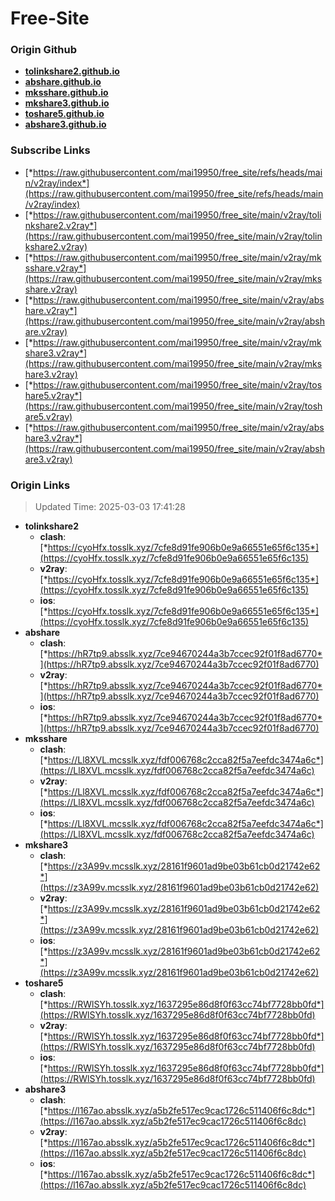 # Free-Site

### Origin Github

- [**tolinkshare2.github.io**](https://github.com/tolinkshare2/tolinkshare2.github.io)
- [**abshare.github.io**](https://github.com/abshare/abshare.github.io)
- [**mksshare.github.io**](https://github.com/mksshare/mksshare.github.io)
- [**mkshare3.github.io**](https://github.com/mkshare3/mkshare3.github.io)
- [**toshare5.github.io**](https://github.com/toshare5/toshare5.github.io)
- [**abshare3.github.io**](https://github.com/abshare3/abshare3.github.io)

### Subscribe Links

- [*https://raw.githubusercontent.com/mai19950/free_site/refs/heads/main/v2ray/index*](https://raw.githubusercontent.com/mai19950/free_site/refs/heads/main/v2ray/index)
- [*https://raw.githubusercontent.com/mai19950/free_site/main/v2ray/tolinkshare2.v2ray*](https://raw.githubusercontent.com/mai19950/free_site/main/v2ray/tolinkshare2.v2ray)
- [*https://raw.githubusercontent.com/mai19950/free_site/main/v2ray/mksshare.v2ray*](https://raw.githubusercontent.com/mai19950/free_site/main/v2ray/mksshare.v2ray)
- [*https://raw.githubusercontent.com/mai19950/free_site/main/v2ray/abshare.v2ray*](https://raw.githubusercontent.com/mai19950/free_site/main/v2ray/abshare.v2ray)
- [*https://raw.githubusercontent.com/mai19950/free_site/main/v2ray/mkshare3.v2ray*](https://raw.githubusercontent.com/mai19950/free_site/main/v2ray/mkshare3.v2ray)
- [*https://raw.githubusercontent.com/mai19950/free_site/main/v2ray/toshare5.v2ray*](https://raw.githubusercontent.com/mai19950/free_site/main/v2ray/toshare5.v2ray)
- [*https://raw.githubusercontent.com/mai19950/free_site/main/v2ray/abshare3.v2ray*](https://raw.githubusercontent.com/mai19950/free_site/main/v2ray/abshare3.v2ray)

### Origin Links

> Updated Time: 2025-03-03 17:41:28

- **tolinkshare2**
  - **clash**: [*https://cyoHfx.tosslk.xyz/7cfe8d91fe906b0e9a66551e65f6c135*](https://cyoHfx.tosslk.xyz/7cfe8d91fe906b0e9a66551e65f6c135)
  - **v2ray**: [*https://cyoHfx.tosslk.xyz/7cfe8d91fe906b0e9a66551e65f6c135*](https://cyoHfx.tosslk.xyz/7cfe8d91fe906b0e9a66551e65f6c135)
  - **ios**: [*https://cyoHfx.tosslk.xyz/7cfe8d91fe906b0e9a66551e65f6c135*](https://cyoHfx.tosslk.xyz/7cfe8d91fe906b0e9a66551e65f6c135)
- **abshare**
  - **clash**: [*https://hR7tp9.absslk.xyz/7ce94670244a3b7ccec92f01f8ad6770*](https://hR7tp9.absslk.xyz/7ce94670244a3b7ccec92f01f8ad6770)
  - **v2ray**: [*https://hR7tp9.absslk.xyz/7ce94670244a3b7ccec92f01f8ad6770*](https://hR7tp9.absslk.xyz/7ce94670244a3b7ccec92f01f8ad6770)
  - **ios**: [*https://hR7tp9.absslk.xyz/7ce94670244a3b7ccec92f01f8ad6770*](https://hR7tp9.absslk.xyz/7ce94670244a3b7ccec92f01f8ad6770)
- **mksshare**
  - **clash**: [*https://Ll8XVL.mcsslk.xyz/fdf006768c2cca82f5a7eefdc3474a6c*](https://Ll8XVL.mcsslk.xyz/fdf006768c2cca82f5a7eefdc3474a6c)
  - **v2ray**: [*https://Ll8XVL.mcsslk.xyz/fdf006768c2cca82f5a7eefdc3474a6c*](https://Ll8XVL.mcsslk.xyz/fdf006768c2cca82f5a7eefdc3474a6c)
  - **ios**: [*https://Ll8XVL.mcsslk.xyz/fdf006768c2cca82f5a7eefdc3474a6c*](https://Ll8XVL.mcsslk.xyz/fdf006768c2cca82f5a7eefdc3474a6c)
- **mkshare3**
  - **clash**: [*https://z3A99v.mcsslk.xyz/28161f9601ad9be03b61cb0d21742e62*](https://z3A99v.mcsslk.xyz/28161f9601ad9be03b61cb0d21742e62)
  - **v2ray**: [*https://z3A99v.mcsslk.xyz/28161f9601ad9be03b61cb0d21742e62*](https://z3A99v.mcsslk.xyz/28161f9601ad9be03b61cb0d21742e62)
  - **ios**: [*https://z3A99v.mcsslk.xyz/28161f9601ad9be03b61cb0d21742e62*](https://z3A99v.mcsslk.xyz/28161f9601ad9be03b61cb0d21742e62)
- **toshare5**
  - **clash**: [*https://RWlSYh.tosslk.xyz/1637295e86d8f0f63cc74bf7728bb0fd*](https://RWlSYh.tosslk.xyz/1637295e86d8f0f63cc74bf7728bb0fd)
  - **v2ray**: [*https://RWlSYh.tosslk.xyz/1637295e86d8f0f63cc74bf7728bb0fd*](https://RWlSYh.tosslk.xyz/1637295e86d8f0f63cc74bf7728bb0fd)
  - **ios**: [*https://RWlSYh.tosslk.xyz/1637295e86d8f0f63cc74bf7728bb0fd*](https://RWlSYh.tosslk.xyz/1637295e86d8f0f63cc74bf7728bb0fd)
- **abshare3**
  - **clash**: [*https://l167ao.absslk.xyz/a5b2fe517ec9cac1726c511406f6c8dc*](https://l167ao.absslk.xyz/a5b2fe517ec9cac1726c511406f6c8dc)
  - **v2ray**: [*https://l167ao.absslk.xyz/a5b2fe517ec9cac1726c511406f6c8dc*](https://l167ao.absslk.xyz/a5b2fe517ec9cac1726c511406f6c8dc)
  - **ios**: [*https://l167ao.absslk.xyz/a5b2fe517ec9cac1726c511406f6c8dc*](https://l167ao.absslk.xyz/a5b2fe517ec9cac1726c511406f6c8dc)
